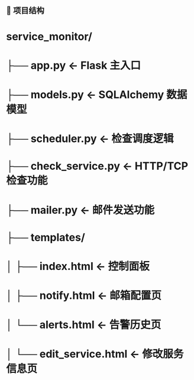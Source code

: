 ## 📁 项目结构
# service_monitor/
# ├── app.py                ← Flask 主入口
# ├── models.py             ← SQLAlchemy 数据模型
# ├── scheduler.py          ← 检查调度逻辑
# ├── check_service.py      ← HTTP/TCP 检查功能
# ├── mailer.py             ← 邮件发送功能
# ├── templates/
# │   ├── index.html            ← 控制面板
# │   ├── notify.html           ← 邮箱配置页
# │   └── alerts.html           ← 告警历史页
# │   └── edit_service.html     ← 修改服务信息页